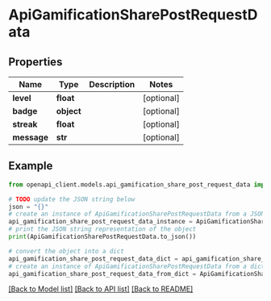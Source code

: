 # ApiGamificationSharePostRequestData


## Properties

Name | Type | Description | Notes
------------ | ------------- | ------------- | -------------
**level** | **float** |  | [optional] 
**badge** | **object** |  | [optional] 
**streak** | **float** |  | [optional] 
**message** | **str** |  | [optional] 

## Example

```python
from openapi_client.models.api_gamification_share_post_request_data import ApiGamificationSharePostRequestData

# TODO update the JSON string below
json = "{}"
# create an instance of ApiGamificationSharePostRequestData from a JSON string
api_gamification_share_post_request_data_instance = ApiGamificationSharePostRequestData.from_json(json)
# print the JSON string representation of the object
print(ApiGamificationSharePostRequestData.to_json())

# convert the object into a dict
api_gamification_share_post_request_data_dict = api_gamification_share_post_request_data_instance.to_dict()
# create an instance of ApiGamificationSharePostRequestData from a dict
api_gamification_share_post_request_data_from_dict = ApiGamificationSharePostRequestData.from_dict(api_gamification_share_post_request_data_dict)
```
[[Back to Model list]](../README.md#documentation-for-models) [[Back to API list]](../README.md#documentation-for-api-endpoints) [[Back to README]](../README.md)


